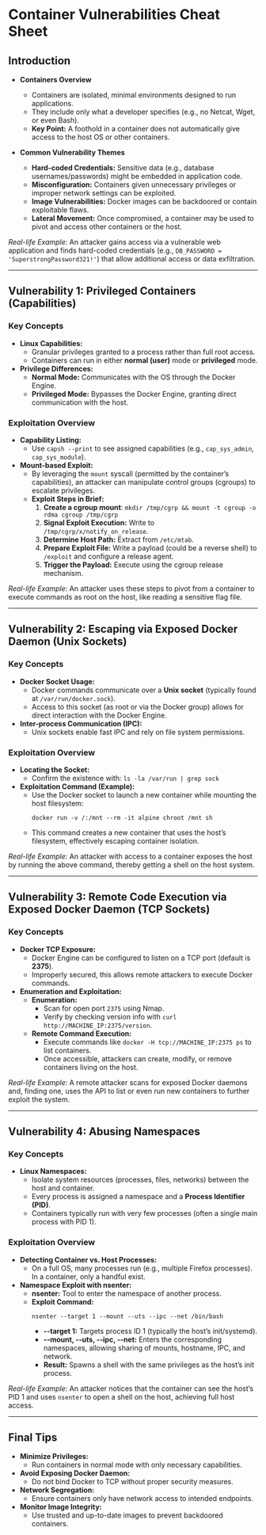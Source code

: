 # Container Vulnerabilities Cheat Sheet

## Introduction
- **Containers Overview**
  - Containers are isolated, minimal environments designed to run applications.
  - They include only what a developer specifies (e.g., no Netcat, Wget, or even Bash).
  - **Key Point:** A foothold in a container does not automatically give access to the host OS or other containers.

- **Common Vulnerability Themes**
  - **Hard-coded Credentials:** Sensitive data (e.g., database usernames/passwords) might be embedded in application code.
  - **Misconfiguration:** Containers given unnecessary privileges or improper network settings can be exploited.
  - **Image Vulnerabilities:** Docker images can be backdoored or contain exploitable flaws.
  - **Lateral Movement:** Once compromised, a container may be used to pivot and access other containers or the host.

*Real-life Example:* An attacker gains access via a vulnerable web application and finds hard-coded credentials (e.g., `DB_PASSWORD = 'SuperstrongPassword321!'`) that allow additional access or data exfiltration.

---

## Vulnerability 1: Privileged Containers (Capabilities)

### Key Concepts
- **Linux Capabilities:**  
  - Granular privileges granted to a process rather than full root access.
  - Containers can run in either **normal (user)** mode or **privileged** mode.
- **Privilege Differences:**  
  - **Normal Mode:** Communicates with the OS through the Docker Engine.
  - **Privileged Mode:** Bypasses the Docker Engine, granting direct communication with the host.

### Exploitation Overview
- **Capability Listing:**  
  - Use `capsh --print` to see assigned capabilities (e.g., `cap_sys_admin`, `cap_sys_module`).
- **Mount-based Exploit:**  
  - By leveraging the `mount` syscall (permitted by the container’s capabilities), an attacker can manipulate control groups (cgroups) to escalate privileges.
  - **Exploit Steps in Brief:**
    1. **Create a cgroup mount**: `mkdir /tmp/cgrp && mount -t cgroup -o rdma cgroup /tmp/cgrp`
    2. **Signal Exploit Execution:** Write to `/tmp/cgrp/x/notify_on_release`.
    3. **Determine Host Path:** Extract from `/etc/mtab`.
    4. **Prepare Exploit File:** Write a payload (could be a reverse shell) to `/exploit` and configure a release agent.
    5. **Trigger the Payload:** Execute using the cgroup release mechanism.
    
*Real-life Example:* An attacker uses these steps to pivot from a container to execute commands as root on the host, like reading a sensitive flag file.

---

## Vulnerability 2: Escaping via Exposed Docker Daemon (Unix Sockets)

### Key Concepts
- **Docker Socket Usage:**
  - Docker commands communicate over a **Unix socket** (typically found at `/var/run/docker.sock`).
  - Access to this socket (as root or via the Docker group) allows for direct interaction with the Docker Engine.
- **Inter-process Communication (IPC):**
  - Unix sockets enable fast IPC and rely on file system permissions.

### Exploitation Overview
- **Locating the Socket:**
  - Confirm the existence with: `ls -la /var/run | grep sock`
- **Exploitation Command (Example):**
  - Use the Docker socket to launch a new container while mounting the host filesystem:
    ```
    docker run -v /:/mnt --rm -it alpine chroot /mnt sh
    ```
  - This command creates a new container that uses the host’s filesystem, effectively escaping container isolation.

*Real-life Example:* An attacker with access to a container exposes the host by running the above command, thereby getting a shell on the host system.

---

## Vulnerability 3: Remote Code Execution via Exposed Docker Daemon (TCP Sockets)

### Key Concepts
- **Docker TCP Exposure:**
  - Docker Engine can be configured to listen on a TCP port (default is **2375**).
  - Improperly secured, this allows remote attackers to execute Docker commands.
- **Enumeration and Exploitation:**
  - **Enumeration:**  
    - Scan for open port `2375` using Nmap.
    - Verify by checking version info with `curl http://MACHINE_IP:2375/version`.
  - **Remote Command Execution:**
    - Execute commands like `docker -H tcp://MACHINE_IP:2375 ps` to list containers.
    - Once accessible, attackers can create, modify, or remove containers living on the host.

*Real-life Example:* A remote attacker scans for exposed Docker daemons and, finding one, uses the API to list or even run new containers to further exploit the system.

---

## Vulnerability 4: Abusing Namespaces

### Key Concepts
- **Linux Namespaces:**
  - Isolate system resources (processes, files, networks) between the host and container.
  - Every process is assigned a namespace and a **Process Identifier (PID)**.
  - Containers typically run with very few processes (often a single main process with PID 1).

### Exploitation Overview
- **Detecting Container vs. Host Processes:**
  - On a full OS, many processes run (e.g., multiple Firefox processes). In a container, only a handful exist.
- **Namespace Exploit with nsenter:**
  - **nsenter:** Tool to enter the namespace of another process.
  - **Exploit Command:**
    ```
    nsenter --target 1 --mount --uts --ipc --net /bin/bash
    ```
    - **--target 1:** Targets process ID 1 (typically the host’s init/systemd).
    - **--mount, --uts, --ipc, --net:** Enters the corresponding namespaces, allowing sharing of mounts, hostname, IPC, and network.
    - **Result:** Spawns a shell with the same privileges as the host’s init process.

*Real-life Example:* An attacker notices that the container can see the host’s PID 1 and uses `nsenter` to open a shell on the host, achieving full host access.

---

## Final Tips
- **Minimize Privileges:**  
  - Run containers in normal mode with only necessary capabilities.
- **Avoid Exposing Docker Daemon:**  
  - Do not bind Docker to TCP without proper security measures.
- **Network Segregation:**  
  - Ensure containers only have network access to intended endpoints.
- **Monitor Image Integrity:**  
  - Use trusted and up-to-date images to prevent backdoored containers.
